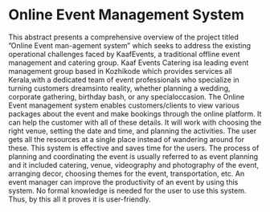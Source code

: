 # Online Event Management System


This abstract presents a comprehensive overview of the project titled ”Online Event man-agement system” which seeks to address the existing operational challenges faced by KaafEvents, a traditional offline event management and catering group. Kaaf Events Catering isa leading event management group based in Kozhikode which provides services all Kerala,with a dedicated team of event professionals who specialize in turning customers dreamsinto reality, whether planning a wedding, corporate gathering, birthday bash, or any specialoccasion. The Online Event management system enables customers/clients to view various packages about the event and make bookings through the online platform. It can help the customer with all of these details. It will work with choosing the right venue, setting the date and time, and planning the activities. The user gets all the resources at a single place instead of wandering around for these. This system is effective and saves time for the users.
The process of planning and coordinating the event is usually referred to as event planning and it included catering, venue, videography and photography of the event, arranging decor, choosing themes for the event, transportation, etc. An event manager can improve the productivity of an event by using this system. No formal knowledge is needed for the user to use this system. Thus, by this all it proves it is user-friendly.
